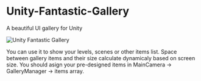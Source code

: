 # Unity-Fantastic-Gallery
A beautiful UI gallery for Unity

![Unity Fantastic Gallery](http://s9.picofile.com/file/8279848384/Fantastic_Gallery_Unity.gif "Demo")

You can use it to show your levels, scenes or other items list.
Space between gallery items and their size calculate dynamicaly based on screen size.
You should asign your pre-designed items in MainCamera -> GalleryManager -> items array.
